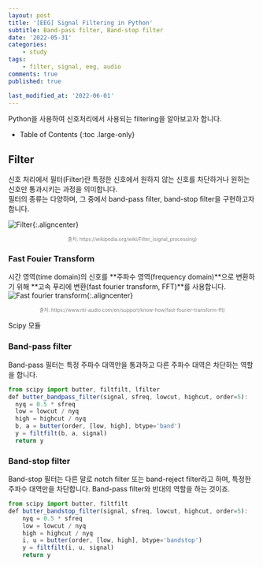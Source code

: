 ```yaml
---
layout: post
title: '[EEG] Signal Filtering in Python'
subtitle: Band-pass filter, Band-stop filter
date: '2022-05-31'
categories:
    - study
tags:
    - filter, signal, eeg, audio
comments: true
published: true

last_modified_at: '2022-06-01'
---
```


Python을 사용하여 신호처리에서 사용되는 filtering을 알아보고자 합니다.

- Table of Contents
{:toc .large-only}

## Filter
신호 처리에서 필터(Filter)란 특정한 신호에서 원하지 않는 신호를 차단하거나 원하는 신호만 통과시키는 과정을 의미합니다.   
필터의 종류는 다양하며, 그 중에서 band-pass filter, band-stop filter을 구현하고자 합니다.

![Filter](https://github.com/HayoonSong/Images-for-Github-Pages/blob/main/study/2022-05-31-filter/filter.png?raw=true){:.aligncenter}   
<center><span style="color:gray; font-size:70%">출처: https://wikipedia.org/wiki/Filter_(signal_processing)</span></center>

### Fast Fouier Transform
시간 영역(time domain)의 신호를 **주파수 영역(frequency domain)**으로 변환하기 위해 **고속 푸리에 변환(fast fourier transform, FFT)**를 사용합니다.   
![Fast fourier transform](https://github.com/HayoonSong/Images-for-Github-Pages/blob/main/study/2022-05-31-filter/fft.png?raw=true){:.aligncenter}   
<center><span style="color:gray; font-size:70%">출처: https://www.nti-audio.com/en/support/know-how/fast-fourier-transform-fft)</span></center>

Scipy 모듈


### Band-pass filter
Band-pass 필터는 특정 주파수 대역만을 통과하고 다른 주파수 대역은 차단하는 역할을 합니다.

~~~js
from scipy import butter, filtfilt, lfilter
def butter_bandpass_filter(signal, sfreq, lowcut, highcut, order=5):
  nyq = 0.5 * sfreq
  low = lowcut / nyq
  high = highcut / nyq
  b, a = butter(order, [low, high], btype='band')
  y = filtfilt(b, a, signal)
  return y
~~~

### Band-stop filter
Band-stop 필터는 다른 말로 notch filter 또는 band-reject filter라고 하며, 특정한 주파수 대역만을 차단합니다.
Band-pass filter와 반대의 역할을 하는 것이죠.

~~~js
from scipy import butter, filtfilt
def butter_bandstop_filter(signal, sfreq, lowcut, highcut, order=5):
    nyq = 0.5 * sfreq
    low = lowcut / nyq
    high = highcut / nyq
    i, u = butter(order, [low, high], btype='bandstop')
    y = filtfilt(i, u, signal)
    return y
~~~